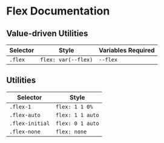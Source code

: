 # Flex Documentation

## Value-driven Utilities

| Selector | Style               | Variables Required |
| -------- | ------------------- | ------------------ |
| `.flex`  | `flex: var(--flex)` | `--flex`           |

## Utilities

| Selector        | Style            |
| --------------- | ---------------- |
| `.flex-1`       | `flex: 1 1 0%`   |
| `.flex-auto`    | `flex: 1 1 auto` |
| `.flex-initial` | `flex: 0 1 auto` |
| `.flex-none`    | `flex: none`     |
